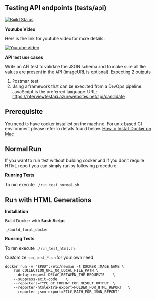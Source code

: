 ## Testing API endpoints (tests/api) 

[![Build Status](https://travis-ci.org/khanbhai89/QA_Challenge.svg?branch=main)](https://travis-ci.org/khanbhai89/QA_Challenge)

**Youtube Video**

Here is the link for youtube video for more details: 

[![Youtube Video](https://img.youtube.com/vi/dKOzrdhRuIs/0.jpg)](https://youtu.be/dKOzrdhRuIs)


**API test use cases**

Write an API test to validate the JSON schema and to make sure all the values are
present in the API (imageURL is optional). Expecting 2 outputs
1. Postman test
2. Using a framework that can be executed from a DevOps pipeline. JavaScript
is the preferred language.
URL: https://interviewtestapi.azurewebsites.net/api/candidate

## Prerequisite

You need to have docker installed on the machine. For unix based CI environment please refer to details found below. 
[How to Install Docker on Mac](https://docs.docker.com/v17.12/docker-for-mac/install/)


## Normal Run

If you want to run test without building docker and if you don't require HTML report you can simply run by following procedure.

**Running Tests**

To run execute `./run_test_normal.sh`

## Run with HTML Generations

**Installation**

Build Docker with **Bash Script**

```
./build_local_docker
```
**Running Tests**

To run execute `./run_test_html.sh`

Customize `run_test_*.sh` for your own need

```
docker run -v "$PWD":/etc/newman -t DOCKER_IMAGE_NAME \
    run COLLECTION_URL_OR_LOCAL_FILE_PATH \
    --delay-request DELAY_BETWEEN_THE REQUESTS    \
    --suppress-exit-code    \
    --reporters=TYPE_OF_FORMAT_FOR_RESULT_OUTPUT  \
    --reporter-htmlextra-export=FOLDER_FOR_HTML_REPORT   \
    --reporter-json-export=FILE_PATH_FOR_JSON_REPORT"
```